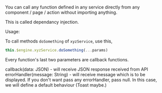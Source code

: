 You can call any function defined in any service directly from any component / page / action without importing anything.

This is called dependancy injection.

Usage:

To call methods `doSomething` of `xyzService`, use this,

```Javascript
this.$engine.xyzService.doSomething(...params)
```

Every function's last two parameters are callback functions.

callback(data: JSON) - will receive JSON response received from API
errorHandler(message: String) - will receive message which is to be displayed. If you don't want pass any errorHandler, pass null. In this case, we will define a default behaviour (Toast maybe.)